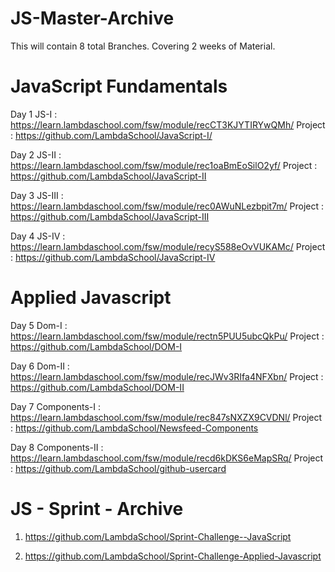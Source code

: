 # JS-Master-Archive
This will contain 8 total Branches. Covering 2 weeks of Material. 

# JavaScript Fundamentals

Day 1 JS-I : https://learn.lambdaschool.com/fsw/module/recCT3KJYTIRYwQMh/
  Project : https://github.com/LambdaSchool/JavaScript-I/
  
Day 2 JS-II : https://learn.lambdaschool.com/fsw/module/rec1oaBmEoSilO2yf/
  Project : https://github.com/LambdaSchool/JavaScript-II
  
Day 3 JS-III : https://learn.lambdaschool.com/fsw/module/rec0AWuNLezbpit7m/
  Project : https://github.com/LambdaSchool/JavaScript-III
  
Day 4 JS-IV : https://learn.lambdaschool.com/fsw/module/recyS588eOvVUKAMc/
  Project : https://github.com/LambdaSchool/JavaScript-IV

# Applied Javascript

Day 5 Dom-I : https://learn.lambdaschool.com/fsw/module/rectn5PUU5ubcQkPu/
  Project : https://github.com/LambdaSchool/DOM-I
 
Day 6 Dom-II : https://learn.lambdaschool.com/fsw/module/recJWv3RIfa4NFXbn/
  Project : https://github.com/LambdaSchool/DOM-II
  
Day 7 Components-I : https://learn.lambdaschool.com/fsw/module/rec847sNXZX9CVDNl/
  Project : https://github.com/LambdaSchool/Newsfeed-Components
  
Day 8 Components-II : https://learn.lambdaschool.com/fsw/module/recd6kDKS6eMapSRq/
  Project : https://github.com/LambdaSchool/github-usercard
  
# JS - Sprint - Archive 

1) https://github.com/LambdaSchool/Sprint-Challenge--JavaScript

2) https://github.com/LambdaSchool/Sprint-Challenge-Applied-Javascript
